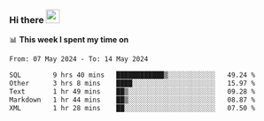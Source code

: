 ### Hi there <a href="https://www.gautamkrishnar.com/"><img src="https://media.giphy.com/media/hvRJCLFzcasrR4ia7z/giphy.gif" width="25px"></a>

📊 **This week I spent my time on**

<!--START_SECTION:waka-->

```txt
From: 07 May 2024 - To: 14 May 2024

SQL        9 hrs 40 mins   ████████████▒░░░░░░░░░░░░   49.24 %
Other      3 hrs 8 mins    ████░░░░░░░░░░░░░░░░░░░░░   15.97 %
Text       1 hr 49 mins    ██▒░░░░░░░░░░░░░░░░░░░░░░   09.28 %
Markdown   1 hr 44 mins    ██▒░░░░░░░░░░░░░░░░░░░░░░   08.87 %
XML        1 hr 28 mins    ██░░░░░░░░░░░░░░░░░░░░░░░   07.50 %
```

<!--END_SECTION:waka-->
